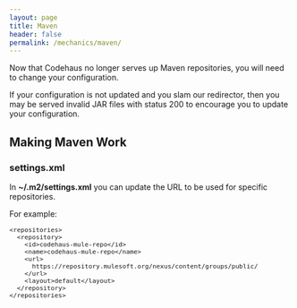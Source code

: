 ```yaml
---
layout: page
title: Maven
header: false
permalink: /mechanics/maven/
---
```



Now that Codehaus no longer serves up Maven repositories, you will need to change your configuration.

If your configuration is not updated and you slam our redirector, then you may be served invalid JAR files with status 200 to encourage you to update your configuration.


## Making Maven Work

### settings.xml

In <b>~/.m2/settings.xml</b> you can update the URL to be used for specific repositories.

For example:

<pre style='font-size: 80%'>
&lt;repositories&gt;
  &lt;repository&gt;
    &lt;id&gt;codehaus-mule-repo&lt;/id&gt;
    &lt;name&gt;codehaus-mule-repo&lt;/name&gt;
    &lt;url&gt;
      https://repository.mulesoft.org/nexus/content/groups/public/
    &lt;/url&gt;
    &lt;layout&gt;default&lt;/layout&gt;
  &lt;/repository&gt;
&lt;/repositories&gt;
</pre>
